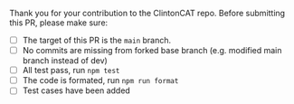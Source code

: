 Thank you for your contribution to the ClintonCAT repo.
Before submitting this PR, please make sure:

- [ ] The target of this PR is the `main` branch.
- [ ] No commits are missing from forked base branch (e.g. modified main branch instead of dev)
- [ ] All test pass, run `npm test`
- [ ] The code is formated, run `npm run format`
- [ ] Test cases have been added
